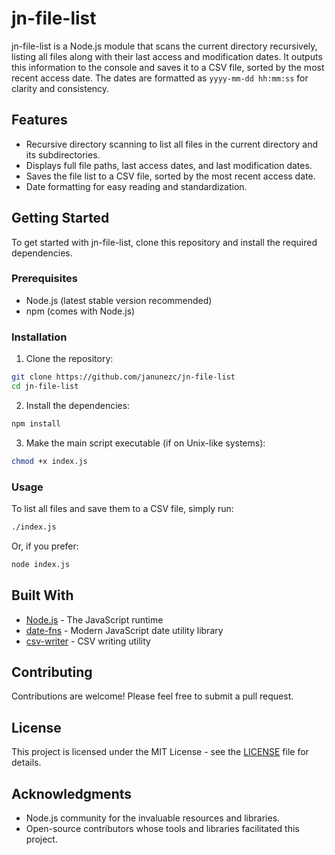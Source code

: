 # jn-file-list

jn-file-list is a Node.js module that scans the current directory recursively, listing all files along with their last access and modification dates. It outputs this information to the console and saves it to a CSV file, sorted by the most recent access date. The dates are formatted as `yyyy-mm-dd hh:mm:ss` for clarity and consistency.

## Features

- Recursive directory scanning to list all files in the current directory and its subdirectories.
- Displays full file paths, last access dates, and last modification dates.
- Saves the file list to a CSV file, sorted by the most recent access date.
- Date formatting for easy reading and standardization.

## Getting Started

To get started with jn-file-list, clone this repository and install the required dependencies.

### Prerequisites

- Node.js (latest stable version recommended)
- npm (comes with Node.js)

### Installation

1. Clone the repository:

```bash
git clone https://github.com/janunezc/jn-file-list
cd jn-file-list
```

2. Install the dependencies:

```bash
npm install
```

3. Make the main script executable (if on Unix-like systems):

```bash
chmod +x index.js
```

### Usage

To list all files and save them to a CSV file, simply run:

```bash
./index.js
```

Or, if you prefer:

```bash
node index.js
```

## Built With

- [Node.js](https://nodejs.org/) - The JavaScript runtime
- [date-fns](https://date-fns.org/) - Modern JavaScript date utility library
- [csv-writer](https://www.npmjs.com/package/csv-writer) - CSV writing utility

## Contributing

Contributions are welcome! Please feel free to submit a pull request.

## License

This project is licensed under the MIT License - see the [LICENSE](https://mit-license.org/) file for details.

## Acknowledgments

- Node.js community for the invaluable resources and libraries.
- Open-source contributors whose tools and libraries facilitated this project.